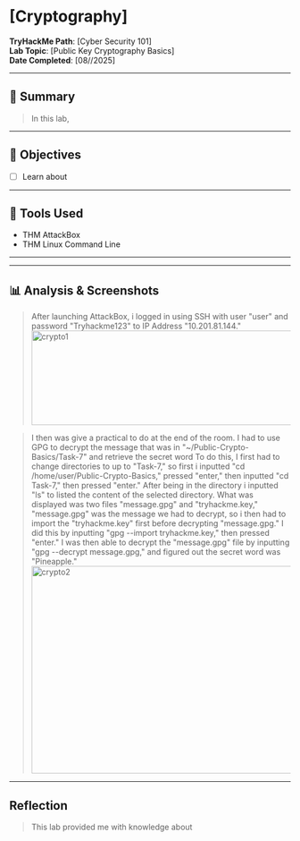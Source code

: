 # [Cryptography]

**TryHackMe Path**: [Cyber Security 101]  
**Lab Topic**: [Public Key Cryptography Basics]  
**Date Completed**: [08//2025]

---

## 🧠 Summary

> In this lab, 

---

## 🎯 Objectives
- [ ] Learn about
     
---

## 🧰 Tools Used
- THM AttackBox
- THM Linux Command Line
  
---

---

## 📊 Analysis & Screenshots

> After launching AttackBox, i logged in using SSH with user "user" and password "Tryhackme123" to IP Address "10.201.81.144."
> <img width="734" height="169" alt="crypto1" src="https://github.com/user-attachments/assets/d6986ead-f04c-4dcd-816b-07b52dfbb32d" />

> I then was give a practical to do at the end of the room. I had to use GPG to decrypt the message that was in "~/Public-Crypto-Basics/Task-7" and retrieve the secret word To do this, I first had to change
directories to up to "Task-7," so first i inputted "cd /home/user/Public-Crypto-Basics," pressed "enter," then inputted "cd Task-7," then pressed "enter." After being in the directory i inputted "ls" to listed the
content of the selected directory. What was displayed was two files "message.gpg" and "tryhackme.key," "message.gpg" was the message we had to decrypt, so i then had to import the "tryhackme.key" first before
decrypting "message.gpg." I did this by inputting "gpg --import tryhackme.key," then pressed "enter." I was then able to decrypt the "message.gpg" file by inputting "gpg --decrypt message.gpg," and figured out the
secret word was "Pineapple."
> <img width="733" height="371" alt="crypto2" src="https://github.com/user-attachments/assets/9ab57a5c-08f1-433a-9b74-289ebbfdf67a" />

---

## Reflection

> This lab provided me with knowledge about 
